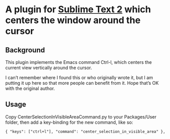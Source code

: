 # A plugin for [Sublime Text 2][1] which centers the window around the cursor

## Background

This plugin implements the Emacs command Ctrl-l, which centers the current
view vertically around the cursor.

I can’t remember where I found this or who originally wrote it, but  I
am putting it up here so that more people can benefit from it. Hope that’s 
OK with the original author.

## Usage

Copy CenterSelectionInVisibleAreaCommand.py to your Packages/User folder, 
then add a key-binding for the new command, like so:

    { "keys": ["ctrl+l"], "command": "center_selection_in_visible_area" },


[1]: http://www.sublimetext.com/2
